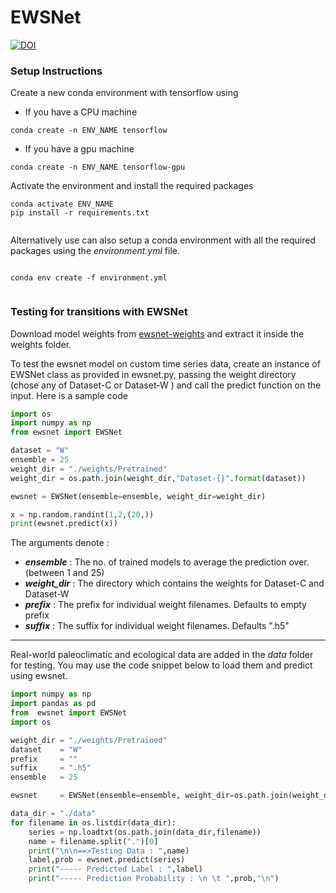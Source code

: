 # EWSNet 

[![DOI](https://zenodo.org/badge/338530625.svg)](https://zenodo.org/badge/latestdoi/338530625)

### Setup Instructions
Create a new conda environment with tensorflow using 
  - If you have a CPU machine
```shell
conda create -n ENV_NAME tensorflow
```
- If you have a gpu machine

```shell
conda create -n ENV_NAME tensorflow-gpu
```

Activate the environment and install  the required packages
```shell
conda activate ENV_NAME
pip install -r requirements.txt 
	   
```

Alternatively use can also setup a conda environment with all the required packages using the *environment.yml* file.
```shell

conda env create -f environment.yml
	   
```

### Testing for transitions with EWSNet
Download model weights from  [ewsnet-weights](https://drive.google.com/file/d/1-aY2MepouLQdMSNkYD6jgSedwFXB8BUP/view?usp=sharing "ewsnet-weights") and extract it inside the weights folder.

To test the ewsnet model on custom time series data, create an instance of EWSNet class as provided in ewsnet.py, passing the weight directory (chose any of Dataset-C or Dataset-W ) and call the predict function on the input. Here is a sample code 


```python
import os
import numpy as np
from ewsnet import EWSNet

dataset = "W"
ensemble = 25
weight_dir = "./weights/Pretrained"
weight_dir = os.path.join(weight_dir,"Dataset-{}".format(dataset))

ewsnet = EWSNet(ensemble=ensemble, weight_dir=weight_dir)

x = np.random.randint(1,2,(20,))
print(ewsnet.predict(x))
```

The arguments denote :
- ***ensemble*** : The no. of trained models to average the prediction over. (between 1 and 25)
- ***weight_dir*** : The directory which contains the weights for Dataset-C and Dataset-W 
- ***prefix***         : The prefix for individual weight filenames. Defaults to empty prefix
- ***suffix***         : The suffix for individual weight filenames. Defaults ".h5"

----

Real-world paleoclimatic and ecological data are added in the *data* folder for testing. You may use the code snippet below to load them and predict using ewsnet. 

```python
import numpy as np
import pandas as pd 
from  ewsnet import EWSNet
import os

weight_dir = "./weights/Pretrained"
dataset    = "W"
prefix     = ""
suffix     = ".h5"
ensemble   = 25

ewsnet     = EWSNet(ensemble=ensemble, weight_dir=os.path.join(weight_dir,"Dataset-{}".format(dataset)), prefix=prefix,suffix=suffix)

data_dir = "./data"
for filename in os.listdir(data_dir):
    series = np.loadtxt(os.path.join(data_dir,filename))
    name = filename.split(".")[0]
    print("\n\n==>Testing Data : ",name)
    label,prob = ewsnet.predict(series)
    print("----- Predicted Label : ",label)
    print("----- Prediction Probability : \n \t ",prob,"\n")
```
